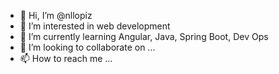 - 👋 Hi, I’m @nllopiz
- 👀 I’m interested in web development
- 🌱 I’m currently learning Angular, Java, Spring Boot, Dev Ops
- 💞️ I’m looking to collaborate on ...
- 📫 How to reach me ...

<!---
nllopiz/nllopiz is a ✨ special ✨ repository because its `README.md` (this file) appears on your GitHub profile.
You can click the Preview link to take a look at your changes.
--->
